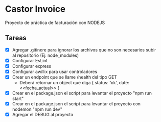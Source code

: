 # Castor Invoice
Proyecto de práctica de facturación con NODEJS 

## Tareas

- [X] Agregar .gitinore para ignorar los archivos que no son necesarios subir al repositorio (Ej: node_modules)
- [X] Configurar EsLint
- [X] Configurar express
- [X] Configurar awillix para usar controladores
- [X] Crear un endpoint que se llame /health del tipo GET
  * Deberá retornar un object que diga { status: 'ok', date: <<fecha_actual>> }
- [X] Crear en el package.json el script para levantar el proyecto "npm run start"
- [X] Crear en el package.json el script para levantar el proyecto con nodemon "npm run dev"
- [X] Agregar el DEBUG al proyecto
